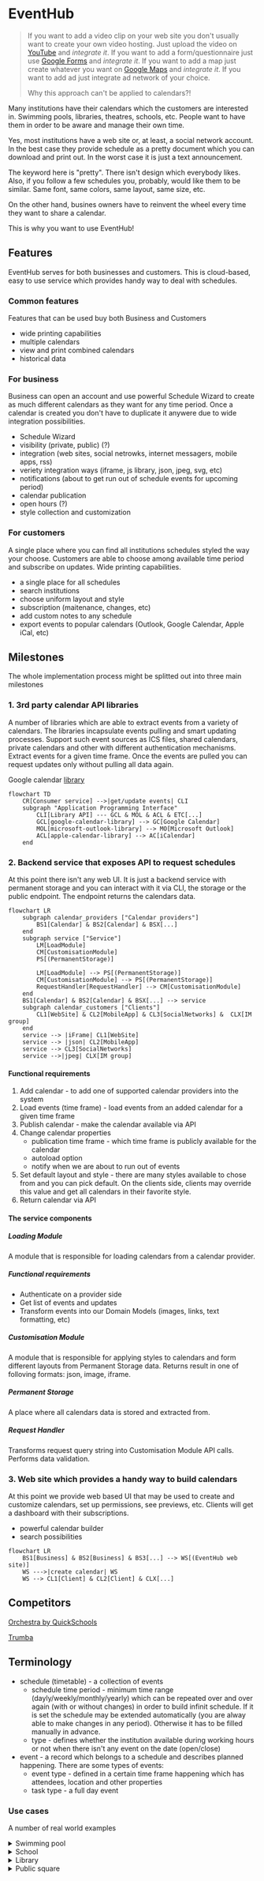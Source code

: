 # EventHub

> If you want to add a video clip on your web site you don't usually want to create your own video hosting. Just upload the video on [YouTube](youtube.com) and *integrate it*. If you want to add a form/questionnaire just use [Google Forms](https://www.google.com/forms/about/) and *integrate it*. If you want to add a map just create whatever you want on [Google Maps](maps.google.com) and *integrate it*. If you want to add ad just integrate ad network of your choice.
>
> Why this approach can't be applied to calendars?!

Many institutions have their calendars which the customers are interested in. Swimming pools, libraries, theatres, schools, etc. People want to have them in order to be aware and manage their own time.

Yes, most institutions have a web site or, at least, a social network account. In the best case they provide schedule as a pretty document which you can download and print out. In the worst case it is just a text announcement.

The keyword here is "pretty". There isn't design which everybody likes. Also, if you follow a few schedules you, probably, would like them to be similar. Same font, same colors, same layout, same size, etc.

On the other hand, busines owners have to reinvent the wheel every time they want to share a calendar.

This is why you want to use EventHub!

## Features
EventHub serves for both businesses and customers. This is cloud-based, easy to use service which provides handy way to deal with schedules.

### Common features

Features that can be used buy both Business and Customers

* wide printing capabilities
* multiple calendars
* view and print combined calendars
* historical data

### For business
Business can open an account and use powerful Schedule Wizard to create as much different calendars as they want for any time period. Once a calendar is created you don't have to duplicate it anywere due to wide integration possibilities.

* Schedule Wizard
* visibility (private, public) (?)
* integration (web sites, social netrowks, internet messagers, mobile apps, rss)
* veriety integration ways (iframe, js library, json, jpeg, svg, etc)
* notifications (about to get run out of schedule events for upcoming period)
* calendar publication
* open hours (?)
* style collection and customization

### For customers
A single place where you can find all institutions schedules styled the way your choose. Customers are able to choose among available time period and subscribe on updates. Wide printing capabilities.

* a single place for all schedules
* search institutions
* choose uniform layout and style
* subscription (maitenance, changes, etc)
* add custom notes to any schedule
* export events to popular calendars (Outlook, Google Calendar, Apple iCal, etc)

## Milestones

The whole implementation process might be splitted out into three main milestones

### 1. 3rd party calendar API libraries

A number of libraries which are able to extract events from a variety of calendars. The libraries incapsulate events pulling and smart updating processes. Support such event sources as ICS files, shared calendars, private calendars and other with different authentication mechanisms. Extract events for a given time frame. Once the events are pulled you can request updates only without pulling all data again.

Google calendar [library](https://github.com/np25071984/google-calendar-api-client)

```mermaid
flowchart TD
    CR[Consumer service] -->|get/update events| CLI
    subgraph "Application Programming Interface"
        CLI[Library API] --- GCL & MOL & ACL & ETC[...]
        GCL[google-calendar-library] --> GC[Google Calendar]
        MOL[microsoft-outlook-library] --> MO[Microsoft Outlook]
        ACL[apple-calendar-library] --> AC[iCalendar]
    end
```

### 2. Backend service that exposes API to request schedules

At this point there isn't any web UI. It is just a backend service with permanent storage and you can interact with it via CLI, the storage or the public endpoint. The endpoint returns the calendars data.

```mermaid
flowchart LR
    subgraph calendar_providers ["Calendar providers"]
        BS1[Calendar] & BS2[Calendar] & BSX[...]
    end
    subgraph service ["Service"]
        LM[LoadModule]
        CM[CustomisationModule]
        PS[(PermanentStorage)]

        LM[LoadModule] --> PS[(PermanentStorage)]
        CM[CustomisationModule] --> PS[(PermanentStorage)]
        RequestHandler[RequestHandler] --> CM[CustomisationModule]
    end
    BS1[Calendar] & BS2[Calendar] & BSX[...] --> service
    subgraph calendar_customers ["Clients"]
        CL1[WebSite] & CL2[MobileApp] & CL3[SocialNetworks] &  CLX[IM group]
    end
    service --> |iFrame| CL1[WebSite]
    service --> |json| CL2[MobileApp]
    service --> CL3[SocialNetworks]
    service -->|jpeg| CLX[IM group]
```

#### Functional requirements

1. Add calendar - to add one of supported calendar providers into the system
2. Load events (time frame) - load events from an added calendar for a given time frame
3. Publish calendar - make the calendar available via API
4. Change calendar properties
    * publication time frame - which time frame is publicly available for the calendar
    * autoload option
    * notify when we are about to run out of events
5. Set default layout and style - there are many styles available to chose from and you can pick default. On the clients side, clients may override this value and get all calendars in their favorite style.
6. Return calendar via API

#### The service components

##### Loading Module
A module that is responsible for loading calendars from a calendar provider.

##### Functional requirements

* Authenticate on a provider side
* Get list of events and updates
* Transform events into our Domain Models (images, links, text formatting, etc)

##### Customisation Module

A module that is responsible for applying styles to calendars and form different layouts from Permanent Storage data. Returns result in one of folloving formats: json, image, iframe.

##### Permanent Storage

A place where all calendars data is stored and extracted from.

##### Request Handler

Transforms request query string into Customisation Module API calls. Performs data validation.

### 3. Web site which provides a handy way to build calendars

At this point we provide web based UI that may be used to create and customize calendars, set up permissions, see previews, etc. Clients will get a dashboard with their subscriptions.

* powerful calendar builder
* search possibilities

```mermaid
flowchart LR
    BS1[Business] & BS2[Business] & BS3[...] --> WS[(EventHub web site)]
    WS --->|create calendar| WS
    WS --> CL1[Client] & CL2[Client] & CLX[...]
```

## Competitors

[Orchestra by QuickSchools](https://orchestra.quickschools.com/)

[Trumba](https://www.trumba.com/connect/default.aspx)

## Terminology

* schedule (timetable) - a collection of events
    * schedule time period - minimum time range (dayly/weekly/monthly/yearly) which can be repeated over and over again (with or without changes) in order to build infinit schedule. If it is set the schedule may be extended automatically (you are alway able to make changes in any period). Otherwise it has to be filled manually in advance.
    * type - defines whether the institution available during working hours or not when there isn't any event on the date (open/close)
* event - a record which belongs to a schedule and describes planned happening. There are some types of events:
    * event type - defined in a certain time frame happening which has attendees, location and other properties
    * task type - a full day event

### Use cases

A number of real world examples

<details>
<summary>Swimming pool</summary>

https://www.sevenhillsohio.org/aquatics

The open hours: Tue - Sun, from 5:30 to 21:00. Monday closed.

The institution has many schedules:

#### the pool schedule
```
Sun: 12:00 - 17:45 Private Swim (2 or 3 lanes open)
Mon: 8:00 - 8:45 Deep water HIIT class
    9:00 - 9:45 Low Impact
    10:00 - 10:45 Arthritis Foundation
    16:45 - 19:00 The Entire Pool is Closed for Lessons and Swim Team. Sauna & Hot Tub are open
Tue: 8:15 - 8:45 HIIT Class
    9:00 - 9:45 Cardio & Toning
    10:00 - 10:45 SilverSplash
Wed: 9:00 - 9:45 Low Impact
    10:00 - 10:45 Arthritis Foundation
    16:00 - 17:00 Rec2Connect Swim Team (2 or 3 Lap Lanes Open)
    16:45 - 19:00 The Entire Pool is Closed for Lessons and Swim Team. Sauna & Hot Tub are open
    19:00 - 20:00 Rec2Connect Swim Team (2 or 3 Lap Lanes Open)
Thu: 8:00 - 8:45 Deep water HIIT class
    9:00 - 9:45 Cardio & Toning
    10:00 - 10:45 SilverSplash
    12:00 - 13:00 Rec2Connect Swim Team (1 Lap Lanes Open)
    18:00 - 19:00 Cardio & Toning
```

#### swim teacher Alisa

```
Mon: 8:00 - 9:00 ClassA
    12:00 - 12:00 ClassB
Thu: 8:00 - 9:00 ClassA
    12:00 - 12:00 ClassB
```

#### swim teacher Robert

```
Wed: 8:00 - 9:00 ClassA
    12:00 - 12:00 ClassB
Fri: 9:00 - 10:00 ClassA
    13:00 - 14:00 ClassB
```
</details>

<details>
<summary>School</summary>

Eva's PreK class schedule

```
Mon: 9:00 - 13:00
Thu: 9:00 - 13:00
Wed: 9:00 - 13:00
```

</details>


<details>
<summary>Library</summary>

https://attend.cuyahogalibrary.org/events
</details>

<details>
<summary>Public square</summary>

https://www.clevelandpublicsquare.com/events-calendar
</details>